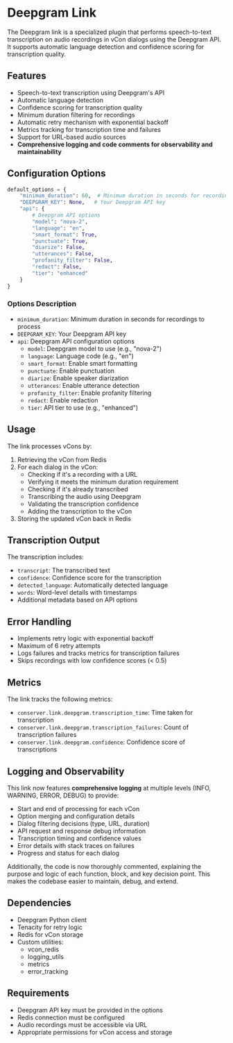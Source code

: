 # Deepgram Link

The Deepgram link is a specialized plugin that performs speech-to-text transcription on audio recordings in vCon dialogs using the Deepgram API. It supports automatic language detection and confidence scoring for transcription quality.

## Features

- Speech-to-text transcription using Deepgram's API
- Automatic language detection
- Confidence scoring for transcription quality
- Minimum duration filtering for recordings
- Automatic retry mechanism with exponential backoff
- Metrics tracking for transcription time and failures
- Support for URL-based audio sources
- **Comprehensive logging and code comments for observability and maintainability**

## Configuration Options

```python
default_options = {
    "minimum_duration": 60,  # Minimum duration in seconds for recordings to process
    "DEEPGRAM_KEY": None,   # Your Deepgram API key
    "api": {
        # Deepgram API options
        "model": "nova-2",
        "language": "en",
        "smart_format": True,
        "punctuate": True,
        "diarize": False,
        "utterances": False,
        "profanity_filter": False,
        "redact": False,
        "tier": "enhanced"
    }
}
```

### Options Description

- `minimum_duration`: Minimum duration in seconds for recordings to process
- `DEEPGRAM_KEY`: Your Deepgram API key
- `api`: Deepgram API configuration options
  - `model`: Deepgram model to use (e.g., "nova-2")
  - `language`: Language code (e.g., "en")
  - `smart_format`: Enable smart formatting
  - `punctuate`: Enable punctuation
  - `diarize`: Enable speaker diarization
  - `utterances`: Enable utterance detection
  - `profanity_filter`: Enable profanity filtering
  - `redact`: Enable redaction
  - `tier`: API tier to use (e.g., "enhanced")

## Usage

The link processes vCons by:
1. Retrieving the vCon from Redis
2. For each dialog in the vCon:
   - Checking if it's a recording with a URL
   - Verifying it meets the minimum duration requirement
   - Checking if it's already transcribed
   - Transcribing the audio using Deepgram
   - Validating the transcription confidence
   - Adding the transcription to the vCon
3. Storing the updated vCon back in Redis

## Transcription Output

The transcription includes:
- `transcript`: The transcribed text
- `confidence`: Confidence score for the transcription
- `detected_language`: Automatically detected language
- `words`: Word-level details with timestamps
- Additional metadata based on API options

## Error Handling

- Implements retry logic with exponential backoff
- Maximum of 6 retry attempts
- Logs failures and tracks metrics for transcription failures
- Skips recordings with low confidence scores (< 0.5)

## Metrics

The link tracks the following metrics:
- `conserver.link.deepgram.transcription_time`: Time taken for transcription
- `conserver.link.deepgram.transcription_failures`: Count of transcription failures
- `conserver.link.deepgram.confidence`: Confidence score of transcriptions

## Logging and Observability

This link now features **comprehensive logging** at multiple levels (INFO, WARNING, ERROR, DEBUG) to provide:
- Start and end of processing for each vCon
- Option merging and configuration details
- Dialog filtering decisions (type, URL, duration)
- API request and response debug information
- Transcription timing and confidence values
- Error details with stack traces on failures
- Progress and status for each dialog

Additionally, the code is now thoroughly commented, explaining the purpose and logic of each function, block, and key decision point. This makes the codebase easier to maintain, debug, and extend.

## Dependencies

- Deepgram Python client
- Tenacity for retry logic
- Redis for vCon storage
- Custom utilities:
  - vcon_redis
  - logging_utils
  - metrics
  - error_tracking

## Requirements

- Deepgram API key must be provided in the options
- Redis connection must be configured
- Audio recordings must be accessible via URL
- Appropriate permissions for vCon access and storage 